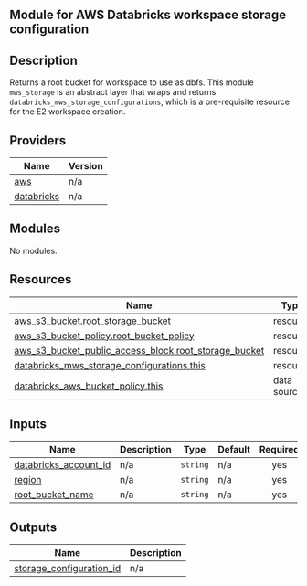 ## Module for AWS Databricks workspace storage configuration

<!-- BEGIN_TF_DOCS -->
## Description

Returns a root bucket for workspace to use as dbfs. This module `mws_storage` is an abstract layer that wraps and returns `databricks_mws_storage_configurations`, which is a pre-requisite resource for the E2 workspace creation.

## Providers

| Name                                                                   | Version |
| ---------------------------------------------------------------------- | ------- |
| <a name="provider_aws"></a> [aws](#provider\_aws)                      | n/a     |
| <a name="provider_databricks"></a> [databricks](#provider\_databricks) | n/a     |

## Modules

No modules.

## Resources

| Name                                                                                                                                                               | Type        |
| ------------------------------------------------------------------------------------------------------------------------------------------------------------------ | ----------- |
| [aws_s3_bucket.root_storage_bucket](https://registry.terraform.io/providers/hashicorp/aws/latest/docs/resources/s3_bucket)                                         | resource    |
| [aws_s3_bucket_policy.root_bucket_policy](https://registry.terraform.io/providers/hashicorp/aws/latest/docs/resources/s3_bucket_policy)                            | resource    |
| [aws_s3_bucket_public_access_block.root_storage_bucket](https://registry.terraform.io/providers/hashicorp/aws/latest/docs/resources/s3_bucket_public_access_block) | resource    |
| [databricks_mws_storage_configurations.this](https://registry.terraform.io/providers/databricks/databricks/latest/docs/resources/mws_storage_configurations)       | resource    |
| [databricks_aws_bucket_policy.this](https://registry.terraform.io/providers/databricks/databricks/latest/docs/data-sources/aws_bucket_policy)                      | data source |

## Inputs

| Name                                                                                                  | Description | Type     | Default | Required |
| ----------------------------------------------------------------------------------------------------- | ----------- | -------- | ------- | :------: |
| <a name="input_databricks_account_id"></a> [databricks\_account\_id](#input\_databricks\_account\_id) | n/a         | `string` | n/a     |   yes    |
| <a name="input_region"></a> [region](#input\_region)                                                  | n/a         | `string` | n/a     |   yes    |
| <a name="input_root_bucket_name"></a> [root\_bucket\_name](#input\_root\_bucket\_name)                | n/a         | `string` | n/a     |   yes    |

## Outputs

| Name                                                                                                             | Description |
| ---------------------------------------------------------------------------------------------------------------- | ----------- |
| <a name="output_storage_configuration_id"></a> [storage\_configuration\_id](#output\_storage\_configuration\_id) | n/a         |
<!-- END_TF_DOCS -->